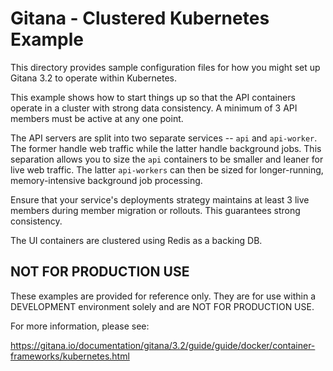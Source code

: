 # Gitana - Clustered Kubernetes Example

This directory provides sample configuration files for how you might set up Gitana 3.2 to operate within
Kubernetes.

This example shows how to start things up so that the API containers operate in a cluster with strong
data consistency.  A minimum of 3 API members must be active at any one point.

The API servers are split into two separate services -- `api` and `api-worker`.  The former handle web traffic
while the latter handle background jobs.  This separation allows you to size the `api` containers to be
smaller and leaner for live web traffic.  The latter `api-workers` can then be sized for longer-running,
memory-intensive background job processing.

Ensure that your service's deployments strategy maintains at least 3 live members during member
migration or rollouts.  This guarantees strong consistency.

The UI containers are clustered using Redis as a backing DB.

## NOT FOR PRODUCTION USE

These examples are provided for reference only.  They are for use within a DEVELOPMENT environment solely
and are NOT FOR PRODUCTION USE.

For more information, please see:

https://gitana.io/documentation/gitana/3.2/guide/guide/docker/container-frameworks/kubernetes.html